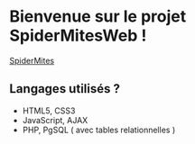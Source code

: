 # Bienvenue sur le projet SpiderMitesWeb !

[SpiderMites](https://www1.montpellier.inra.fr/CBGP/spmweb/)


## Langages utilisés ?

+ HTML5, CSS3
+ JavaScript, AJAX
+ PHP, PgSQL ( avec tables relationnelles )


